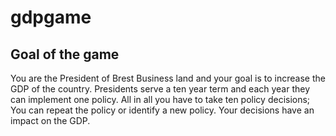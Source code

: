 # gdpgame

## Goal of the game
You are the President of Brest Business land and your goal is to increase the GDP of the country.  Presidents serve a ten year term and each year they can implement one policy.  All in all you have to take ten policy decisions; You can repeat the policy or identify a new policy.  Your decisions have an impact on the GDP.
